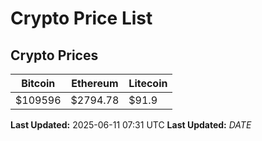 # Crypto Price List

## Crypto Prices
| Bitcoin | Ethereum | Litecoin |
| ------- | -------- | -------- |
| $109596 | $2794.78 | $91.9 |
**Last Updated:** 2025-06-11 07:31 UTC
**Last Updated:** $DATE$
